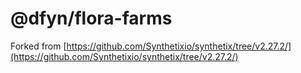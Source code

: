 # @dfyn/flora-farms

Forked from 
[https://github.com/Synthetixio/synthetix/tree/v2.27.2/](https://github.com/Synthetixio/synthetix/tree/v2.27.2/)


